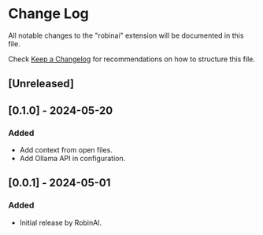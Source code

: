 # Change Log

All notable changes to the "robinai" extension will be documented in this file.

Check [Keep a Changelog](http://keepachangelog.com/) for recommendations on how to structure this file.

## [Unreleased]

## [0.1.0] - 2024-05-20

### Added

- Add context from open files.
- Add Ollama API in configuration.


## [0.0.1] - 2024-05-01

### Added

- Initial release by RobinAI.